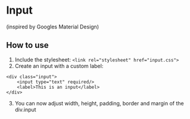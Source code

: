 # Input
(inspired by Googles Material Design)  

## How to use
1. Include the stylesheet:
```<link rel="stylesheet" href="input.css">```
2. Create an input with a custom label:
```
<div class="input">
    <input type="text" required/>
    <label>This is an input</label>
</div>
```
3. You can now adjust width, height, padding, border and margin of the div.input